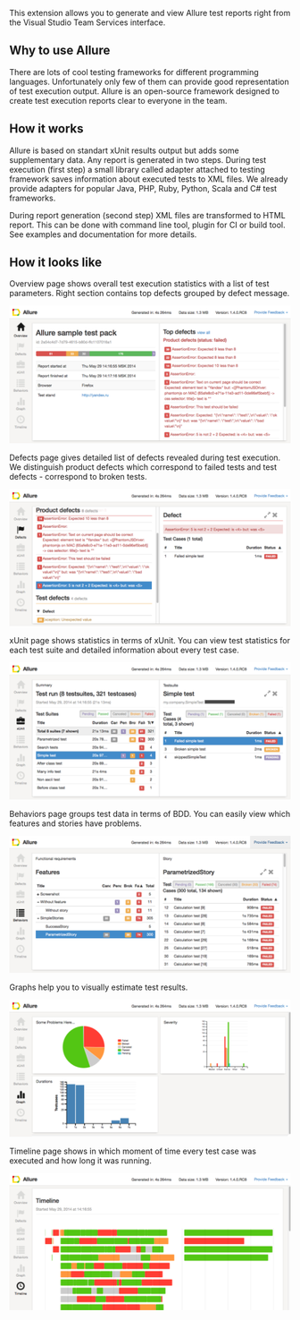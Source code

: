 This extension allows you to generate and view Allure test reports right from the Visual Studio Team Services interface.

## Why to use Allure

There are lots of cool testing frameworks for different programming languages. Unfortunately only few of them can provide good representation of test execution output. Allure is an open-source framework designed to create test execution reports clear to everyone in the team.

## How it works

Allure is based on standart xUnit results output but adds some supplementary data. Any report is generated in two steps. During test execution (first step) a small library called adapter attached to testing framework saves information about executed tests to XML files. We already provide adapters for popular Java, PHP, Ruby, Python, Scala and C# test frameworks.

During report generation (second step) XML files are transformed to HTML report. This can be done with command line tool, plugin for CI or build tool. See examples and documentation for more details.

## How it looks like

Overview page shows overall test execution statistics with a list of test parameters. Right section contains top defects grouped by defect message.

![Allure Overview Report](images/overview.png)

Defects page gives detailed list of defects revealed during test execution. We distinguish product defects which correspond to failed tests and test defects - correspond to broken tests.

![Allure Defects Report](images/defects.png)

xUnit page shows statistics in terms of xUnit. You can view test statistics for each test suite and detailed information about every test case.

![Allure XUnit Report](images/xunit.png)

Behaviors page groups test data in terms of BDD. You can easily view which features and stories have problems.

![Allure BDD Report](images/bdd.png)

Graphs help you to visually estimate test results.

![Allure Graphs Report](images/graph.png)

Timeline page shows in which moment of time every test case was executed and how long it was running.

![Allure Timeline Report](images/timeline.png)
